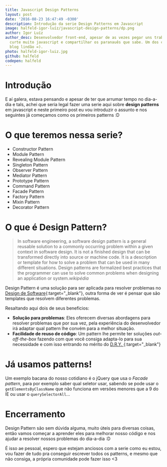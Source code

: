 ```yaml
---
title: Javascript Design Patterns
layout: post
date: '2016-08-23 16:47:49 -0300'
description: Introdução da serie Design Patterns em Javascript
image: halfeld-igor-luíz/javascript-design-patterns/dp.png
author: Igor Luíz
author_desc: Desenvolvedor front-end, apesar de as vezes pegar uns trabalhos de back,
  curte muito javascript e compartilhar os paranauês que sabe. Um dos criadores desse
  blog lindão =).
photo: halfeld-igor-luiz.jpg
github: halfeld
codepen: halfeld
---
```


# Introdução
E aí galera, estava pensando e apesar de ter que arrumar tempo no dia-a-dia e tals, achei que seria legal fazer uma serie aqui sobre **design patterns**  em javascript e neste primeiro post eu vou introduzir o assunto e nos seguintes já começamos como os primeiros patterns :D

# O que teremos nessa serie?
+ Constructor Pattern
+ Module Pattern
+ Revealing Module Pattern
+ Singleton Pattern
+ Observer Pattern
+ Mediator Pattern
+ Prototype Pattern
+ Command Pattern
+ Facade Pattern
+ Factory Pattern
+ Mixin Pattern
+ Decorator Pattern

# O que é Design Pattern?

> In software engineering, a software design pattern is a general reusable solution to a commonly occurring problem within a given context in software design. It is not a finished design that can be transformed directly into source or machine code. It is a description or template for how to solve a problem that can be used in many different situations. Design patterns are formalized best practices that the programmer can use to solve common problems when designing an application or system._wikipédia_

Design Pattern é uma solução para ser aplicada para resolver problemas no [Design de Software](https://en.wikipedia.org/wiki/Software_design){:target="_blank"}, outra forma de ver é pensar que são templates que resolvem diferentes problemas.

Resaltando aqui dois de seus beneficios:

+ **Solução para problemas**: Eles oferecem diversas abordagens para resolver problemas que por sua vez, pela experiência do desenvolvedor irá adaptar qual pattern lhe convém para a melhor situação.
+ **Facilidade de reuso de código**:  Um pattern lhe permite ter soluções _out-off-the-box_ fazendo com que você consiga adapta-lo para sua necessidade e com isso entrando no mérito do [D.R.Y. ](https://pt.wikipedia.org/wiki/Don%27t_repeat_yourself){:target="_blank"}


# Já usamos patterns!
Um exemplo bacana do nosso cotidiano é o jQuery que usa o _Facade pattern_, para por exemplo saber qual seletor usar, sabendo se pode usar o `getElementsByClassName` que não funciona em versões menores que a 9 do IE ou usar o `querySelectorAll`...

# Encerramento 
Design Pattern são sem dúvida alguma, muito úteis para diversas coisas,  então vamos começar a aprender eles para melhorar nosso código e nos ajudar a resolver nossos problemas do dia-a-dia :D

É isso ae pessoal, espero que estejam anciosos com a serie como eu estou, vou fazer de tudo pra conseguir escrever todos os patterns, e mesmo que não consiga, a própria comunidade pode fazer isso <3 